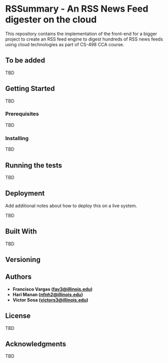 # RSSummary - An RSS News Feed digester on the cloud

This repository contains the implementation of the front-end for a bigger project to create an RSS feed engine to digest hundreds of RSS news feeds using cloud technologies as part of CS-498 CCA course.

## To be added

TBD

## Getting Started

TBD

### Prerequisites

TBD

### Installing

TBD

## Running the tests

TBD

## Deployment

Add additional notes about how to deploy this on a live system.

TBD

## Built With

TBD

## Versioning

## Authors

* **Francisco Vargas (fav3@illinois.edu)**
* **Hari Manan (nfnh2@illinois.edu)**
* **Victor Sosa (victors3@illinois.edu)**

## License

TBD

## Acknowledgments

TBD